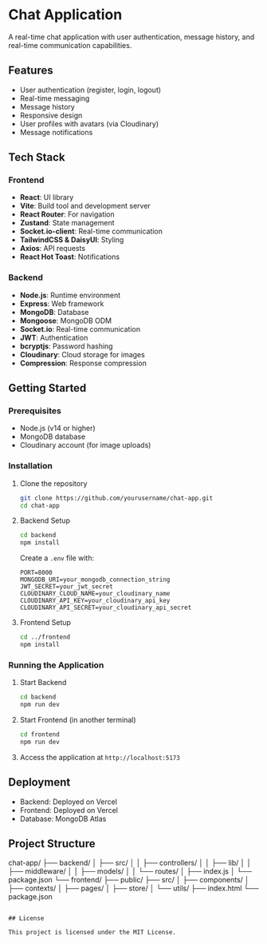 # Chat Application

A real-time chat application with user authentication, message history, and real-time communication capabilities.

## Features

- User authentication (register, login, logout)
- Real-time messaging
- Message history
- Responsive design
- User profiles with avatars (via Cloudinary)
- Message notifications

## Tech Stack

### Frontend
- **React**: UI library
- **Vite**: Build tool and development server
- **React Router**: For navigation
- **Zustand**: State management
- **Socket.io-client**: Real-time communication
- **TailwindCSS & DaisyUI**: Styling
- **Axios**: API requests
- **React Hot Toast**: Notifications

### Backend
- **Node.js**: Runtime environment
- **Express**: Web framework
- **MongoDB**: Database
- **Mongoose**: MongoDB ODM
- **Socket.io**: Real-time communication
- **JWT**: Authentication
- **bcryptjs**: Password hashing
- **Cloudinary**: Cloud storage for images
- **Compression**: Response compression

## Getting Started

### Prerequisites
- Node.js (v14 or higher)
- MongoDB database
- Cloudinary account (for image uploads)

### Installation

1. Clone the repository
   ```bash
   git clone https://github.com/yourusername/chat-app.git
   cd chat-app
   ```

2. Backend Setup
   ```bash
   cd backend
   npm install
   ```
   
   Create a `.env` file with:
   ```
   PORT=8000
   MONGODB_URI=your_mongodb_connection_string
   JWT_SECRET=your_jwt_secret
   CLOUDINARY_CLOUD_NAME=your_cloudinary_name
   CLOUDINARY_API_KEY=your_cloudinary_api_key
   CLOUDINARY_API_SECRET=your_cloudinary_api_secret
   ```

3. Frontend Setup
   ```bash
   cd ../frontend
   npm install
   ```

### Running the Application

1. Start Backend
   ```bash
   cd backend
   npm run dev
   ```

2. Start Frontend (in another terminal)
   ```bash
   cd frontend
   npm run dev
   ```

3. Access the application at `http://localhost:5173`

## Deployment

- Backend: Deployed on Vercel
- Frontend: Deployed on Vercel
- Database: MongoDB Atlas

## Project Structure
chat-app/
├── backend/
│ ├── src/
│ │ ├── controllers/
│ │ ├── lib/
│ │ ├── middleware/
│ │ ├── models/
│ │ └── routes/
│ ├── index.js
│ └── package.json
└── frontend/
├── public/
├── src/
│ ├── components/
│ ├── contexts/
│ ├── pages/
│ ├── store/
│ └── utils/
├── index.html
└── package.json
```

## License

This project is licensed under the MIT License.